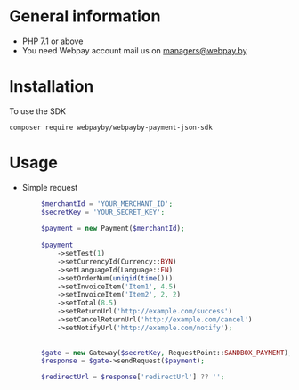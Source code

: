 # General information
- PHP 7.1 or above
- You need Webpay account mail us on managers@webpay.by

# Installation

To use the SDK

    composer require webpayby/webpayby-payment-json-sdk    

# Usage

- Simple request
```php
        $merchantId = 'YOUR_MERCHANT_ID';
        $secretKey = 'YOUR_SECRET_KEY';
        
        $payment = new Payment($merchantId);
        
        $payment
            ->setTest(1)
            ->setCurrencyId(Currency::BYN)
            ->setLanguageId(Language::EN)
            ->setOrderNum(uniqid(time()))
            ->setInvoiceItem('Item1', 4.5)
            ->setInvoiceItem('Item2', 2, 2)
            ->setTotal(8.5)
            ->setReturnUrl('http://example.com/success')
            ->setCancelReturnUrl('http://example.com/cancel')
            ->setNotifyUrl('http://example.com/notify');
        
        
        $gate = new Gateway($secretKey, RequestPoint::SANDBOX_PAYMENT);
        $response = $gate->sendRequest($payment);

        $redirectUrl = $response['redirectUrl'] ?? '';
```

